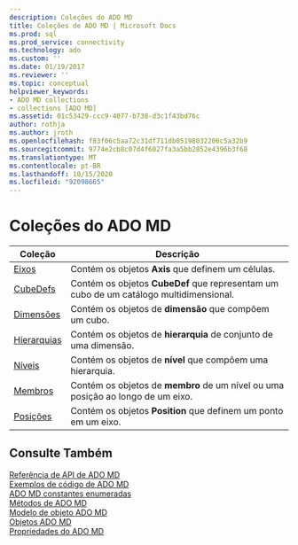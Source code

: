 ```yaml
---
description: Coleções do ADO MD
title: Coleções de ADO MD | Microsoft Docs
ms.prod: sql
ms.prod_service: connectivity
ms.technology: ado
ms.custom: ''
ms.date: 01/19/2017
ms.reviewer: ''
ms.topic: conceptual
helpviewer_keywords:
- ADO MD collections
- collections [ADO MD]
ms.assetid: 01c53429-ccc9-4077-b738-d3c1f43bd76c
author: rothja
ms.author: jroth
ms.openlocfilehash: f83f06c5aa72c31df711db05198032206c5a32b9
ms.sourcegitcommit: 9774e2cb8c07d4f6027fa3a5bb2852e4396b3f68
ms.translationtype: MT
ms.contentlocale: pt-BR
ms.lasthandoff: 10/15/2020
ms.locfileid: "92098665"
---
```

# <a name="ado-md-collections"></a>Coleções do ADO MD

|Coleção|Descrição|  
|-|-|  
|[Eixos](./axes-collection-ado-md.md)|Contém os objetos **Axis** que definem um células.|  
|[CubeDefs](./cubedef-object-ado-md.md)|Contém os objetos **CubeDef** que representam um cubo de um catálogo multidimensional.|  
|[Dimensões](./dimension-object-ado-md.md)|Contém os objetos de **dimensão** que compõem um cubo.|  
|[Hierarquias](./hierarchy-object-ado-md.md)|Contém os objetos de **hierarquia** de conjunto de uma dimensão.|  
|[Níveis](./level-object-ado-md.md)|Contém os objetos de **nível** que compõem uma hierarquia.|  
|[Membros](./members-collection-ado-md.md)|Contém os objetos de **membro** de um nível ou uma posição ao longo de um eixo.|  
|[Posições](./positions-collection-ado-md.md)|Contém os objetos **Position** que definem um ponto em um eixo.|  
  
## <a name="see-also"></a>Consulte Também  
 [Referência de API de ADO MD](./ado-md-object-model.md?view=sql-server-ver15)   
 [Exemplos de código de ADO MD](./ado-md-code-examples.md)   
 [ADO MD constantes enumeradas](./ado-md-enumerated-constants.md)   
 [Métodos de ADO MD](./ado-md-methods.md)   
 [Modelo de objeto ADO MD](./ado-md-object-model.md)   
 [Objetos ADO MD](./ado-md-objects.md)   
 [Propriedades do ADO MD](./ado-md-properties.md)
